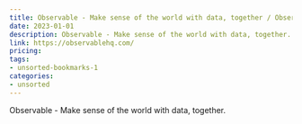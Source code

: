 ```yaml
---
title: Observable - Make sense of the world with data, together / Observable
date: 2023-01-01
description: Observable - Make sense of the world with data, together.
link: https://observablehq.com/
pricing: 
tags: 
- unsorted-bookmarks-1 
categories: 
- unsorted 
---
```


Observable - Make sense of the world with data, together.